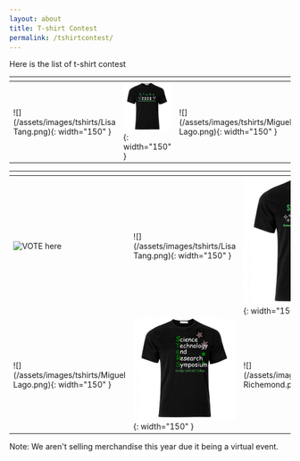 ```yaml
---
layout: about
title: T-shirt Contest
permalink: /tshirtcontest/
---
```


Here is the list of t-shirt contest

| <!-- --> | <!-- -->  | <!-- --> | <!-- -->  | <!-- -->  |
|------|------|------|------|------|
|![](/assets/images/tshirts/Lisa Tang.png){: width="150" } |![](/assets/images/tshirts/STARStshirt_HeidiBolte.png){: width="150" } |![](/assets/images/tshirts/Miguel Lago.png){: width="150" } |![](/assets/images/tshirts/DaisyAguilar.png){: width="150" } |![](/assets/images/tshirts/Cassandra Richemond.png){: width="150" } |


| <!-- --> | <!-- -->  | <!-- --> | 
|------|------|------|
| ![VOTE here](https://ggc.az1.qualtrics.com/jfe/form/SV_3fVkT5VXAk2SkhE) |![](/assets/images/tshirts/Lisa Tang.png){: width="150" } |![](/assets/images/tshirts/STARStshirt_HeidiBolte.png){: width="150" } |
|![](/assets/images/tshirts/Miguel Lago.png){: width="150" } |![](/assets/images/tshirts/DaisyAguilar.png){: width="150" } |![](/assets/images/tshirts/Cassandra Richemond.png){: width="150" } |



Note: We aren't selling merchandise this year due it being a virtual event.
